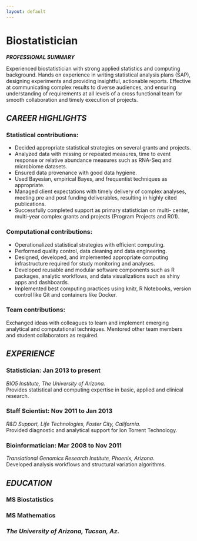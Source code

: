 ```yaml
---
layout: default
---
```


#  Biostatistician

<i class="fa fa-user fa-1x"> **PROFESSIONAL SUMMARY**</i>

Experienced biostatistician with strong applied statistics and computing
background. Hands on experience in writing statistical analysis plans (SAP),
designing experiments and providing insightful, actionable reports. Effective at
communicating complex results to diverse audiences, and ensuring understanding
of requirements at all levels of a cross functional team for smooth
collaboration and timely execution of projects.

## <i class="fa fa-lightbulb-o fa-1x"> CAREER HIGHLIGHTS</i>

### Statistical contributions:
- Decided appropriate statistical strategies on several grants and
projects.
- Analyzed data with missing or repeated measures, time to event
response or relative abundance measures such as RNA-Seq and
microbiome datasets.
- Ensured data provenance with good data hygiene.
- Used Bayesian, empirical Bayes, and frequentist techniques as
appropriate.
- Managed client expectations with timely delivery of complex
analyses, meeting pre and post funding deliverables, resulting in
highly cited publications.
- Successfully completed support as primary statistician on multi-
center, multi-year complex grants and projects (Program Projects
and R01).


### Computational contributions:
- Operationalized statistical strategies with efficient computing.
- Performed quality control, data cleaning and data engineering.
- Designed, developed, and implemented appropriate computing
infrastructure required for study monitoring and analyses.
- Developed reusable and modular software components such as R
packages, analytic workflows, and data visualizations such as shiny
apps and dashboards.
- Implemented best computing practices using knitr, R Notebooks,
version control like Git and containers like Docker.

### Team contributions:
Exchanged ideas with colleagues to learn and implement emerging
analytical and computational techniques. Mentored other team
members and student collaborators as required.


## <i class="fa fa-pencil fa-1x"> EXPERIENCE</i>
 
### Statistician:  Jan 2013 to present 
*BIO5 Institute, The University of Arizona.*<br/>
Provides statistical and computing expertise in basic, applied and clinical research. 
  
###  Staff Scientist:  Nov 2011 to Jan 2013 
*R&D Support, Life Technologies, Foster City, California.*<br/>
 Provided diagnostic and analytical support for Ion Torrent Technology. 
  
###  Bioinformatician:  Mar 2008 to Nov 2011
*Translational Genomics Research Institute, Phoenix, Arizona.*<br/>
 Developed analysis workflows and structural variation algorithms.

## <i class="fa fa-graduation-cap fa-1x"> EDUCATION</i>


### MS Biostatistics
### MS Mathematics
###  <i class="fa fa-institution fa-1x"> The University of Arizona, Tucson, Az.</i>

